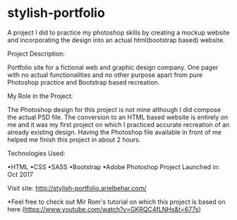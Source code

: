 # stylish-portfolio
A project I did to practice my photoshop skills by creating a mockup website and incorporating the design into an actual html(bootstrap based) website. 

Project Description:

Portfolio site for a fictional web and graphic design company. One pager with no actual functionalities and no other purpose apart from pure Photoshop practice and Bootstrap based recreation.

My Role in the Project:

The Photoshop design for this project is not mine although I did compose the actual PSD file. The conversion to an HTML based website is entirely on me and it was my first project on which I practiced accurate recreation of an already existing design. Having the Photoshop file available in front of me helped me finish this project in about 2 hours.

Technologies Used:

•HTML •CSS •SASS •Bootstrap •Adobe Photoshop
Project Launched in:     Oct 2017

Visit site: http://stylish-portfolio.arielbehar.com/

*Feel free to check out Mir Rom's tutorial on which this project is based on here (https://www.youtube.com/watch?v=GKRQC4fLNHs&t=677s)
